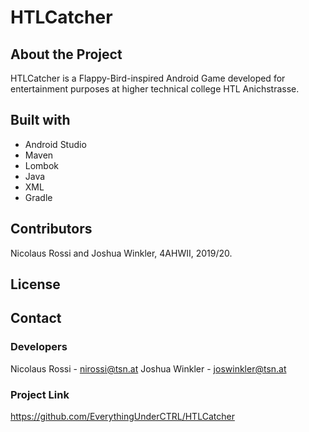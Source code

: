 # HTLCatcher

## About the Project
HTLCatcher is a Flappy-Bird-inspired Android Game developed for entertainment purposes at higher technical college HTL Anichstrasse.

## Built with
- Android Studio
- Maven
- Lombok
- Java
- XML
- Gradle

## Contributors
Nicolaus Rossi and Joshua Winkler, 4AHWII, 2019/20.

## License

## Contact
### Developers
Nicolaus Rossi - nirossi@tsn.at 
Joshua Winkler - joswinkler@tsn.at
### Project Link
https://github.com/EverythingUnderCTRL/HTLCatcher

